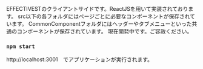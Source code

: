EFFECTIVESTのクライアントサイドです。ReactJSを用いて実装されております。
src以下の各フォルダにはページごとに必要なコンポーネントが保存されています。
CommonComponentフォルダにはヘッダーやタブメニューといった共通のコンポーネントが保存されています。
現在開発中です。ご容赦ください。

### `npm start`
http://localhost:3001　でアプリケーションが実行されます。
